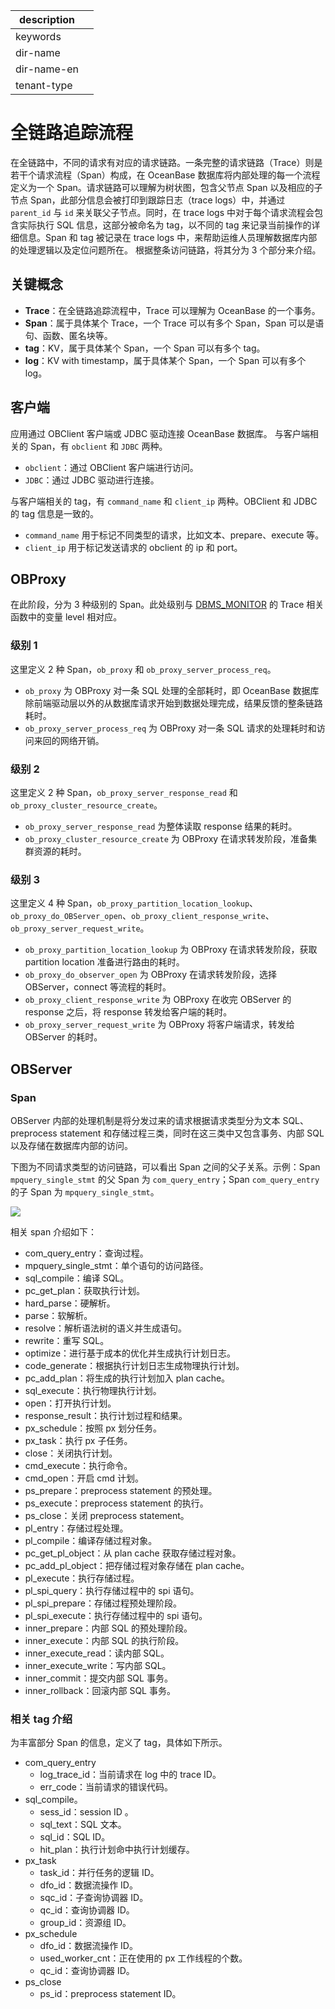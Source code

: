 |description||
|---|---|
|keywords||
|dir-name||
|dir-name-en||
|tenant-type||

# 全链路追踪流程

在全链路中，不同的请求有对应的请求链路。一条完整的请求链路（Trace）则是若干个请求流程（Span）构成，在 OceanBase 数据库将内部处理的每一个流程定义为一个 Span。请求链路可以理解为树状图，包含父节点 Span 以及相应的子节点 Span，此部分信息会被打印到跟踪日志（trace logs）中，并通过 `parent_id` 与 `id` 来关联父子节点。同时，在 trace logs 中对于每个请求流程会包含实际执行 SQL 信息，这部分被命名为 tag，以不同的 tag 来记录当前操作的详细信息。Span 和 tag 被记录在 trace logs 中，来帮助运维人员理解数据库内部的处理逻辑以及定位问题所在。
根据整条访问链路，将其分为 3 个部分来介绍。

## 关键概念

- **Trace**：在全链路追踪流程中，Trace 可以理解为 OceanBase 的一个事务。
- **Span**：属于具体某个 Trace，一个 Trace 可以有多个 Span，Span 可以是语句、函数、匿名块等。
- **tag**：KV，属于具体某个 Span，一个 Span 可以有多个 tag。
- **log**：KV with timestamp，属于具体某个 Span，一个 Span 可以有多个 log。

## 客户端

应用通过 OBClient 客户端或 JDBC 驱动连接 OceanBase 数据库。
与客户端相关的 Span，有 `obclient` 和 `JDBC` 两种。

- `obclient`：通过 OBClient 客户端进行访问。
- `JDBC`：通过 JDBC 驱动进行连接。

与客户端相关的 tag，有 `command_name` 和 `client_ip` 两种。OBClient 和 JDBC 的 tag 信息是一致的。

- `command_name` 用于标记不同类型的请求，比如文本、prepare、execute 等。
- `client_ip` 用于标记发送请求的 obclient 的 ip 和 port。

## OBProxy

在此阶段，分为 3 种级别的 Span。此处级别与 [DBMS_MONITOR](../../../700.reference/500.sql-reference/300.pl-reference/300.pl-oracle/1400.pl-system-package-oracle/10000.dbms-monitor-oracle/100.dbms-monitor-overview-oracle.md) 的 Trace 相关函数中的变量 level 相对应。

### 级别 1

这里定义 2 种 Span，`ob_proxy` 和 `ob_proxy_server_process_req`。

- `ob_proxy` 为 OBProxy 对一条 SQL 处理的全部耗时，即 OceanBase 数据库除前端驱动层以外的从数据库请求开始到数据处理完成，结果反馈的整条链路耗时。
- `ob_proxy_server_process_req` 为 OBProxy 对一条 SQL 请求的处理耗时和访问来回的网络开销。

### 级别 2

这里定义 2 种 Span，`ob_proxy_server_response_read` 和 `ob_proxy_cluster_resource_create`。

- `ob_proxy_server_response_read` 为整体读取 response 结果的耗时。
- `ob_proxy_cluster_resource_create` 为 OBProxy 在请求转发阶段，准备集群资源的耗时。

### 级别 3

这里定义 4 种 Span，`ob_proxy_partition_location_lookup`、`ob_proxy_do_OBServer_open`、`ob_proxy_client_response_write`、`ob_proxy_server_request_write`。

- `ob_proxy_partition_location_lookup` 为 OBProxy 在请求转发阶段，获取 partition location 准备进行路由的耗时。
- `ob_proxy_do_observer_open` 为 OBProxy 在请求转发阶段，选择 OBServer，connect 等流程的耗时。
- `ob_proxy_client_response_write` 为 OBProxy 在收完 OBServer 的 response 之后，将 response 转发给客户端的耗时。
- `ob_proxy_server_request_write` 为 OBProxy 将客户端请求，转发给 OBServer 的耗时。

## OBServer

### Span

OBServer 内部的处理机制是将分发过来的请求根据请求类型分为文本 SQL、preprocess statement 和存储过程三类，同时在这三类中又包含事务、内部 SQL 以及存储在数据库内部的访问。

下图为不同请求类型的访问链路，可以看出 Span 之间的父子关系。示例：Span `mpquery_single_stmt` 的父 Span 为 `com_query_entry`；Span `com_query_entry` 的子 Span 为 `mpquery_single_stmt`。

![](https://obbusiness-private.oss-cn-shanghai.aliyuncs.com/doc/img/observer-enterprise/V4.2.1/600.manage/900.daily-inspection/900.full-link-detection/span.png#id=imj6A&originHeight=934&originWidth=1600&originalType=binary&ratio=1&rotation=0&showTitle=false&status=done&style=none&title=)

相关 span 介绍如下：

- com_query_entry：查询过程。
- mpquery_single_stmt：单个语句的访问路径。
- sql_compile：编译 SQL。
- pc_get_plan：获取执行计划。
- hard_parse：硬解析。
- parse：软解析。
- resolve：解析语法树的语义并生成语句。
- rewrite：重写 SQL。
- optimize：进行基于成本的优化并生成执行计划日志。
- code_generate：根据执行计划日志生成物理执行计划。
- pc_add_plan：将生成的执行计划加入 plan cache。
- sql_execute：执行物理执行计划。
- open：打开执行计划。
- response_result：执行计划过程和结果。
- px_schedule：按照 px 划分任务。
- px_task：执行 px 子任务。
- close：关闭执行计划。
- cmd_execute：执行命令。
- cmd_open：开启 cmd 计划。
- ps_prepare：preprocess statement 的预处理。
- ps_execute：preprocess statement 的执行。
- ps_close：关闭 preprocess statement。
- pl_entry：存储过程处理。
- pl_compile：编译存储过程对象。
- pc_get_pl_object：从 plan cache 获取存储过程对象。
- pc_add_pl_object：把存储过程对象存储在 plan cache。
- pl_execute：执行存储过程。
- pl_spi_query：执行存储过程中的 spi 语句。
- pl_spi_prepare：存储过程预处理阶段。
- pl_spi_execute：执行存储过程中的 spi 语句。
- inner_prepare：内部 SQL 的预处理阶段。
- inner_execute：内部 SQL 的执行阶段。
- inner_execute_read：读内部 SQL。
- inner_execute_write：写内部 SQL。
- inner_commit：提交内部 SQL 事务。
- inner_rollback：回滚内部 SQL 事务。

### 相关 tag 介绍

为丰富部分 Span 的信息，定义了 tag，具体如下所示。

-  com_query_entry
   - log_trace_id：当前请求在 log 中的 trace ID。
   - err_code：当前请求的错误代码。
-  sql_compile。
   - sess_id：session ID 。
   - sql_text：SQL 文本。
   - sql_id：SQL ID。
   - hit_plan：执行计划命中执行计划缓存。
-  px_task
   - task_id：并行任务的逻辑 ID。
   - dfo_id：数据流操作 ID。
   - sqc_id：子查询协调器 ID。
   - qc_id：查询协调器 ID。
   - group_id：资源组 ID。
-  px_schedule
   -  dfo_id：数据流操作 ID。
   -  used_worker_cnt：正在使用的 px 工作线程的个数。
   -  qc_id：查询协调器 ID。
-  ps_close
   - ps_id：preprocess statement ID。
